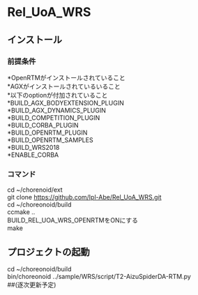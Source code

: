 # Rel_UoA_WRS

## インストール  
### 前提条件  
*OpenRTMがインストールされていること  
*AGXがインストールされているいること  
*以下のoptionが付加されていること  
*BUILD_AGX_BODYEXTENSION_PLUGIN  
*BUILD_AGX_DYNAMICS_PLUGIN  
*BUILD_COMPETITION_PLUGIN  
*BUILD_CORBA_PLUGIN  
*BUILD_OPENRTM_PLUGIN  
*BUILD_OPENRTM_SAMPLES  
*BUILD_WRS2018  
*ENABLE_CORBA  






### コマンド
cd ~/chorenoid/ext  
git clone https://github.com/Ipl-Abe/Rel_UoA_WRS.git  
cd ~/choreonoid/build  
ccmake ..  
BUILD_REL_UOA_WRS_OPENRTMをONにする  
make  
## プロジェクトの起動  
cd ~/choreonoid/build  
bin/choreonoid ../sample/WRS/script/T2-AizuSpiderDA-RTM.py  
##(逐次更新予定)
